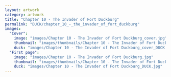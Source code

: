 ```yaml
---
layout: artwork
category: artwork
title: "Chapter 10 - The Invader of Fort Duckburg"
permalink: "DUCK/chapter_10_-_the_invader_of_fort_duckburg"
images:
  "Cover":
    image: "images/Chapter 10 - The Invader of Fort Duckburg_cover.jpg"
    thumbnail: "images/thumbnails/Chapter 10 - The Invader of Fort Duckburg_cover.jpg"
    duck: "images/Chapter 10 - The Invader of Fort Duckburg_cover_DUCK.jpg"
  "First page":
    image: "images/Chapter 10 - The Invader of Fort Duckburg.jpg"
    thumbnail: "images/thumbnails/Chapter 10 - The Invader of Fort Duckburg.jpg"
    duck: "images/Chapter 10 - The Invader of Fort Duckburg_DUCK.jpg"
---
```


